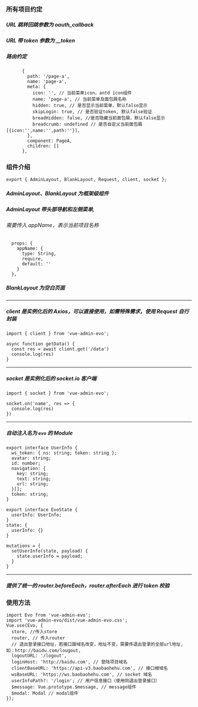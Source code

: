 ### 所有项目约定

##### URL 跳转回跳参数为 oauth_callback

##### URL 带 token 参数为 \_\_token

##### 路由约定

```
      {
        path: '/page-a',
        name: 'page-a',
        meta: {
          icon: '', // 当前菜单icon，antd icon组件
          name: 'page-a', // 当前菜单及面包屑名称
          hidden: true, // 是否显示当前菜单，默认false显示
          skipLogin: true, // 是否验证token, 默认false验证
          breadHidden: false, //是否隐藏当前面包屑，默认false显示
          breadcrumb: undefined // 是否自定义当前面包屑[{icon:'',name:'',path:''}]，
        },
        component: PageA,
        children: []
      },
```

### 组件介绍

```
export { AdminLayout, BlankLayout, Request, client, socket };
```

##### AdminLayout、BlankLayout 为框架级组件

##### AdminLayout 带头部导航和左侧菜单,

###### 需要传入 appName，表示当前项目名称

```
  props: {
    appName: {
      type: String,
      require,
      default: ''
    }
  },
```

##### BlankLayout 为空白页面

---

##### client 是实例化后的 Axios，可以直接使用，如需特殊需求，使用 Request 自行封装

```
import { client } from 'vue-admin-evo';

async function getData() {
  const res = await client.get('/data')
  console.log(res)
}
```

---

##### socket 是实例化后的 socket.io 客户端

```
import { socket } from 'vue-admin-evo';

socket.on('name', res => {
  console.log(res)
})
```

---

##### 自动注入名为 `evo` 的 Module

```
export interface UserInfo {
  ws_token: { ns: string; token: string };
  avatar: string;
  id: number;
  navigation: {
    key: string;
    text: string;
    url: string;
  }[];
  token: string;
}

export interface EvoState {
  userInfo: UserInfo;
}
state: {
  userInfo: {}
}

mutations = {
  setUserInfo(state, payload) {
    state.userInfo = payload;
  }
}
```

---

##### 提供了统一的 router.beforeEach，router.afterEach 进行 token 校验

### 使用方法

```
import Evo from 'vue-admin-evo';
import 'vue-admin-evo/dist/vue-admin-evo.css';
Vue.use(Evo, {
  store, //传入store
  router, // 传入router
  // 退出登录接口地址，若接口跟域名改变，地址不变，需要传退出登录的全部url地址,如：http://baidu.com/lougout,
  logoutURL: '/logout',
  loginHost: 'http://baidu.com', // 登陆项目域名
  clientBaseURL: 'https://api-v3.baobaohehu.com', // 接口根域名
  wsBaseURL: 'https://ws.baobaohehu.com', // socket 域名
  userInfoPath?: '/login'; // 用户信息接口（使用同退出登录接口）
  $message: Vue.prototype.$message, // message组件
  $modal: Modal // modal组件
});
```
